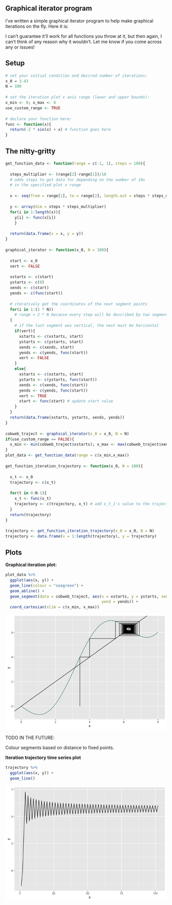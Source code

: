 ## Graphical iterator program

I’ve written a simple graphical iterator program to help make graphical
iterations on the fly. Here it is:

I can’t guarantee it’ll work for all functions you throw at it, but then
again, I can’t think of any reason why it wouldn’t. Let me know if you
come across any or issues!

## Setup

``` r
# set your initial condition and desired number of iterations:
x_0 = 3.43
N = 100

# set the iteration plot x axis range (lower and upper bounds):
x_min <- 0; x_max <- 8
use_custom_range <- TRUE

# declare your function here:
func <- function(x){
  return(-2 * sin(x) + x) # function goes here
}
```

## The nitty-gritty

``` r
get_function_data <- function(range = c(-1, 1), steps = 100){
  
  steps_multiplier <- (range[2]-range[1])/10 
  # adds steps to get data for depending on the number of 10s 
  # in the specified plot x range
  
  x <- seq(from = range[1], to = range[2], length.out = steps * steps_multiplier)
  
  y <- array(dim = steps * steps_multiplier) 
  for(i in 1:length(x)){
    y[i] <- func(x[i])
    } 
  
  return(data.frame(x = x, y = y))
}

graphical_iterator <- function(x_0, N = 100){ 
  
  start <- x_0 
  vert <- FALSE 
  
  xstarts <- c(start)
  ystarts <- c(0)
  xends <- c(start)
  yends <- c(func(start)) 
  
  # iteratively get the coordinates of the next segment points
  for(i in 1:(2 * N)) 
    # range = 2 * N because every step will be described by two segments
  {
    # if the last segment was vertical, the next must be horizontal
    if(vert){
      xstarts <- c(xstarts, start)
      ystarts <- c(ystarts, start)
      xends <- c(xends, start)
      yends <- c(yends, func(start)) 
      vert <- FALSE
    }
    else{
      xstarts <- c(xstarts, start)
      ystarts <- c(ystarts, func(start)) 
      xends <- c(xends, func(start)) 
      yends <- c(yends, func(start)) 
      vert <- TRUE
      start <- func(start) # update start value
    }
  }
  return(data.frame(xstarts, ystarts, xends, yends))
}

cobweb_traject <- graphical_iterator(x_0 = x_0, N = N)
if(use_custom_range == FALSE){
  x_min <- min(cobweb_traject$xstarts); x_max <- max(cobweb_traject$xends)
}
plot_data <- get_function_data(range = c(x_min,x_max))

get_function_iteration_trajectory <- function(x_0, N = 100){
  
  x_t <- x_0
  trajectory <- c(x_t)
  
  for(t in 0:N-1){
    x_t <- func(x_t)
    trajectory <- c(trajectory, x_t) # add x_t_1's value to the trajectory vector
  }
  return(trajectory)
}

trajectory <- get_function_iteration_trajectory(x_0 = x_0, N = N)
trajectory <- data.frame(x = 1:length(trajectory), y = trajectory)
```

## Plots

**Graphical iteration plot:**

``` r
plot_data %>% 
  ggplot(aes(x, y)) +
  geom_line(colour = "seagreen") +
  geom_abline() + 
  geom_segment(data = cobweb_traject, aes(x = xstarts, y = ystarts, xend = xends, 
                                          yend = yends)) +
  coord_cartesian(xlim = c(x_min, x_max))
```

![](Graphical-iterator_files/figure-gfm/unnamed-chunk-3-1.png)<!-- -->

TODO IN THE FUTURE:

Colour segments based on distance to fixed points.

**Iteration trajectory time series plot**

``` r
trajectory %>% 
  ggplot(aes(x, y)) +
  geom_line()
```

![](Graphical-iterator_files/figure-gfm/unnamed-chunk-4-1.png)<!-- -->
